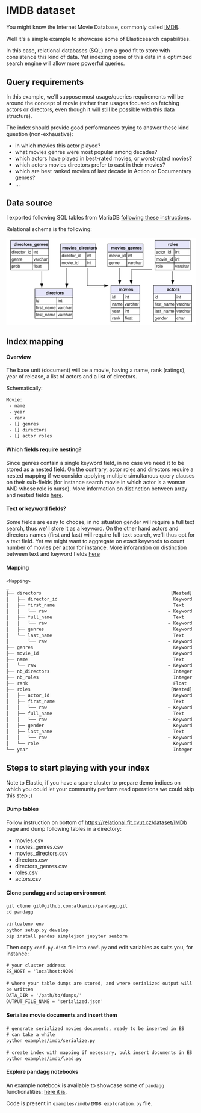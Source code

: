 # IMDB dataset

You might know the Internet Movie Database, commonly called [IMDB](https://www.imdb.com/).

Well it's a simple example to showcase some of Elasticsearch capabilities.

In this case, relational databases (SQL) are a good fit to store with consistence this kind of data.
Yet indexing some of this data in a optimized search engine will allow more powerful queries.

## Query requirements
In this example, we'll suppose most usage/queries requirements will be around the concept of movie (rather than usages
focused on fetching actors or directors, even though it will still be possible with this data structure).

The index should provide good performances trying to answer these kind question (non-exhaustive):
- in which movies this actor played?
- what movies genres were most popular among decades?
- which actors have played in best-rated movies, or worst-rated movies?
- which actors movies directors prefer to cast in their movies?
- which are best ranked movies of last decade in Action or Documentary genres?
- ...


## Data source
I exported following SQL tables from MariaDB [following these instructions](https://relational.fit.cvut.cz/dataset/IMDb).

Relational schema is the following:

![imdb tables](ressources/imdb_ijs.svg)

## Index mapping

#### Overview
The base unit (document) will be a movie, having a name, rank (ratings), year of release, a list of actors
and a list of directors.

Schematically:
```
Movie:
 - name
 - year
 - rank
 - [] genres
 - [] directors
 - [] actor roles
```

#### Which fields require nesting?
Since genres contain a single keyword field, in no case we need it to be stored as a nested field.
On the contrary, actor roles and directors require a nested mapping if we consider applying multiple
simultanous query clauses on their sub-fields (for instance search movie in which actor is a woman AND whose role is
nurse).
More information on distinction between array and nested fields [here](
https://www.elastic.co/guide/en/elasticsearch/reference/current/nested.html).


#### Text or keyword fields?
Some fields are easy to choose, in no situation gender will require a full text search, thus we'll store
it as a keyword.
On the other hand actors and directors names (first and last) will require full-text search, we'll thus
opt for a text field. Yet we might want to aggregate on exact keywords to count number of movies per actor for instance.
More inforamtion on distinction between text and keyword fields [here](
https://www.elastic.co/fr/blog/strings-are-dead-long-live-strings)

#### Mapping

```
<Mapping>
_
├── directors                                                [Nested]
│   ├── director_id                                           Keyword
│   ├── first_name                                            Text
│   │   └── raw                                             ~ Keyword
│   ├── full_name                                             Text
│   │   └── raw                                             ~ Keyword
│   ├── genres                                                Keyword
│   └── last_name                                             Text
│       └── raw                                             ~ Keyword
├── genres                                                    Keyword
├── movie_id                                                  Keyword
├── name                                                      Text
│   └── raw                                                 ~ Keyword
├── nb_directors                                              Integer
├── nb_roles                                                  Integer
├── rank                                                      Float
├── roles                                                    [Nested]
│   ├── actor_id                                              Keyword
│   ├── first_name                                            Text
│   │   └── raw                                             ~ Keyword
│   ├── full_name                                             Text
│   │   └── raw                                             ~ Keyword
│   ├── gender                                                Keyword
│   ├── last_name                                             Text
│   │   └── raw                                             ~ Keyword
│   └── role                                                  Keyword
└── year                                                      Integer
```

## Steps to start playing with your index

Note to Elastic, if you have a spare cluster to prepare demo indices on which you could let your community perform read
operations we could skip this step ;)

#### Dump tables
Follow instruction on bottom of https://relational.fit.cvut.cz/dataset/IMDb page and dump following tables in a
directory:
- movies.csv
- movies_genres.csv
- movies_directors.csv
- directors.csv
- directors_genres.csv
- roles.csv
- actors.csv

#### Clone pandagg and setup environment
```
git clone git@github.com:alkemics/pandagg.git
cd pandagg

virtualenv env
python setup.py develop
pip install pandas simplejson jupyter seaborn
```
Then copy `conf.py.dist` file into `conf.py` and edit variables as suits you, for instance:
```
# your cluster address
ES_HOST = 'localhost:9200'

# where your table dumps are stored, and where serialized output will be written
DATA_DIR = '/path/to/dumps/'
OUTPUT_FILE_NAME = 'serialized.json'
```

#### Serialize movie documents and insert them

```
# generate serialized movies documents, ready to be inserted in ES
# can take a while
python examples/imdb/serialize.py

# create index with mapping if necessary, bulk insert documents in ES
python examples/imdb/load.py
```


#### Explore pandagg notebooks

An example notebook is available to showcase some of `pandagg` functionalities: [here it is](https://gistpreview.github.io/?4cedcfe49660cd6757b94ba491abb95a).

Code is present in `examples/imdb/IMDB exploration.py` file.
